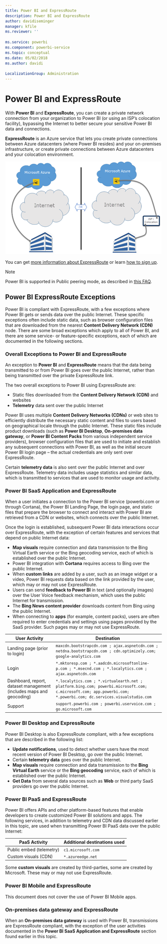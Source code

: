 ```yaml
---
title: Power BI and ExpressRoute
description: Power BI and ExpressRoute
author: davidiseminger
manager: kfile
ms.reviewer: ''

ms.service: powerbi
ms.component: powerbi-service
ms.topic: conceptual
ms.date: 05/02/2018
ms.author: davidi

LocalizationGroup: Administration
---
```

# Power BI and ExpressRoute
With **Power BI** and **ExpressRoute**, you can create a private network connection from your organization to Power BI (or using an ISP’s colocation facility), bypassing the Internet to better secure your sensitive Power BI data and connections.

**ExpressRoute** is an Azure service that lets you create private connections between Azure datacenters (where Power BI resides) and your on-premises infrastructure, or create private connections between Azure datacenters and your colocation environment.

![](media/service-admin-power-bi-expressroute/pbi_expressroute_1.png)

You can get [more information about ExpressRoute](https://azure.microsoft.com/services/expressroute/) or learn [how to sign up](https://azure.microsoft.com/pricing/details/expressroute/).

> [!NOTE]
> Power BI is supported in Public peering mode, as described in [this FAQ](https://docs.microsoft.com/azure/expressroute/expressroute-faqs).
> 
> 

## Power BI ExpressRoute Exceptions
Power BI is compliant with ExpressRoute, with a few exceptions where Power BI gets or sends data over the public Internet. These specific exceptions often include static data, such as browser configuration files that are downloaded from the nearest **Content Delivery Network (CDN)** node. There are some broad exceptions which apply to all of Power BI, and there are some service- or feature-specific exceptions, each of which are documented in the following sections.

### Overall Exceptions to Power BI and ExpressRoute
An exception to **Power BI** and **ExpressRoute** means that the data being transmitted to or from Power BI goes over the public Internet, rather than being transmitted over the private ExpressRoute link.

The two overall exceptions to Power BI using ExpressRoute are:

* Static files downloaded from the **Content Delivery Network (CDN)** and websites
* **Telemetry** data sent over the public Internet

Power BI uses multiple **Content Delivery Networks (CDNs)** or web sites to efficiently distribute the necessary static content and files to users based on geographical locale through the public Internet. These static files include product downloads (such as **Power BI Desktop**, **On-premises data gateway**, or **Power BI Content Packs** from various independent service providers), browser configuration files that are used to initiate and establish any subsequent connections with Power BI, as well as the initial secure Power BI login page – the actual credentials are only sent over ExpressRoute.   

Certain **telemetry data** is also sent over the public Internet and over ExpressRoute. Telemetry data includes usage statistics and similar data, which is transmitted to services that are used to monitor usage and activity.

### Power BI SaaS Application and ExpressRoute
When a user initiates a connection to the Power BI service (powerbi.com or through Cortana), the Power BI Landing Page, the login page, and static files that prepare the browser to connect and interact with Power BI are retrieved from a CDN or websites, which connects over the public Internet.

Once the login is established, subsequent Power BI data interactions occur over ExpressRoute, with the exception of certain features and services that depend on public Internet data:

* **Map visuals** require connection and data transmission to the Bing Virtual Earth service or the Bing geocoding service, each of which is established over the public Internet.
* Power BI integration with **Cortana** requires access to Bing over the public Internet.
* When **custom links** are added by a user, such as an image widget or a video, Power BI requests data based on the link provided by the user, which may or may not use ExpressRoute.
* Users can send **feedback to Power BI** in text (and optionally images) over the User Voice feedback mechanism, which uses the public Internet for transmission.
* The **Bing News content provider** downloads content from Bing using the public Internet.
* When connecting to **apps** (for example, content packs), users are often required to enter credentials and settings using pages provided by the SaaS provider. Such pages may or may not use ExpressRoute.

| User Activity | Destination |
| --- | --- |
| Landing page (prior to login) |`maxcdn.bootstrapcdn.com ; ajax.aspnetcdn.com ; netdna.bootstrapcdn.com ; cdn.optimizely.com; google-analytics.com ` |
| Login |`*.mktoresp.com ; *.aadcdn.microsoftonline-p.com ; *.msecnd.com ; *.localytics.com ; ajax.aspnetcdn.com` |
| Dashboard, report, dataset management (includes maps and geocoding) |`*.localytics.com ; *.virtualearth.net ; platform.bing.com; powerbi.microsoft.com; c.microsoft.com; app.powerbi.com; *.powerbi.com; dc.services.visualstudio.com ` |
| Support |`support.powerbi.com ; powerbi.uservoice.com ; go.microsoft.com ` |

### Power BI Desktop and ExpressRoute
Power BI Desktop is also ExpressRoute compliant, with a few exceptions that are described in the following list:

* **Update notifications**, used to detect whether users have the most recent version of Power BI Desktop, go over the public Internet.
* Certain **telemetry data** goes over the public Internet.
* **Map visuals** require connection and data transmission to the **Bing Virtual Earth** service or the **Bing geocoding** service, each of which is established over the public Internet.
* **Get Data** from several data sources such as **Web** or third party SaaS providers go over the public Internet.

### Power BI PaaS and ExpressRoute
Power BI offers APIs and other platform-based features that enable developers to create customized Power BI solutions and apps. The following services, in addition to telemetry and CDN data discussed earlier in this topic, are used when transmitting Power BI PaaS data over the public Internet:

| PaaS Activity | Additional destinations used |
| --- | --- |
| Public embed (telemetry) |`c1.microsoft.com` |
| Custom visuals (CDN) |`*.azureedge.net` |

Some **custom visuals** are created by third-parties, some are created by Microsoft. These may or may not use ExpressRoute.

### Power BI Mobile and ExpressRoute
This document does not cover the use of Power BI Mobile apps.  

### On-premises data gateway and ExpressRoute
When an **On-premises data gateway** is used with Power BI, transmissions are ExpressRoute compliant, with the exception of the user activities documented in the **Power BI SaaS Application and ExpressRoute** section found earlier in this topic.  


